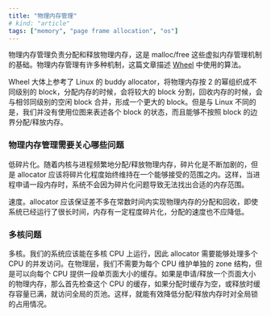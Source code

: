 ```yaml
---
title: "物理内存管理"
# kind: "article"
tags: ["memory", "page frame allocation", "os"]
---
```


物理内存管理负责分配和释放物理内存，这是 malloc/free 这些虚拟内存管理机制的基础。物理内存管理有许多种机制，这篇文章描述 [Wheel](https://github.com/songziming/wheel) 中使用的算法。

Wheel 大体上参考了 Linux 的 buddy allocator，将物理内存按 2 的幂组织成不同级别的 block，分配内存的时候，会将较大的 block 分割，回收内存的时候，会与相邻同级别的空闲 block 合并，形成一个更大的 block。但是与 Linux 不同的是，我们并没有使用位图来表述各个 block 的状态，而且能够不按照 block 的边界分配/释放内存。

### 物理内存管理需要关心哪些问题

低碎片化。随着内核与进程频繁地分配/释放物理内存，碎片化是不断加剧的，但是 allocator 应该将碎片化程度始终维持在一个能够接受的范围之内。这样，当进程申请一段内存时，系统不会因为碎片化问题导致无法找出合适的内存范围。

速度。allocator 应该保证差不多在常数时间内实现物理内存的分配和回收，即使系统已经运行了很长时间，内存有一定程度碎片化，分配的速度也不应降低。

### 多核问题

多核。我们的系统应该能在多核 CPU 上运行，因此 allocator 需要能够处理多个 CPU 的并发访问。在物理层，我们不需要为每个 CPU 维护单独的 zone 结构，但是可以向每个 CPU 提供一段单页面大小的缓存。如果是申请/释放一个页面大小的物理内存，那么首先检查这个 CPU 的缓存，如果分配时缓存为空，或释放时缓存容量已满，就访问全局的页池。这样，就能有效降低分配/释放内存时对全局锁的占用情况。